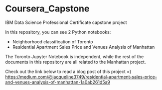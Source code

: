 # Coursera_Capstone
IBM Data Science Professional Certificate capstone project


In this repository, you can see 2 Python notebooks:
- Neighborhood classification of Toronto
- Residential Apartment Sales Price and Venues Analysis of Manhattan 

The Toronto Jupyter Notebook is independent, while the rest of the documents in this repository are all related to the Manhattan project.


Check out the link below to read a blog post of this project =)
https://medium.com/@jacqueline3749/residential-apartment-sales-price-and-venues-analysis-of-manhattan-1a0ab261d5a9
